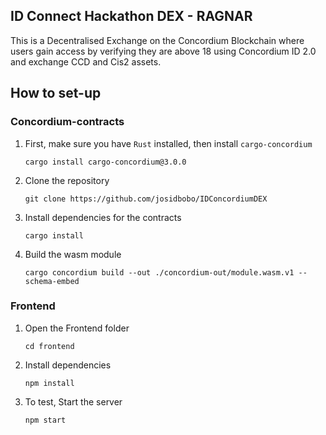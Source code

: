 ## ID Connect Hackathon DEX - RAGNAR
This is a Decentralised Exchange on the Concordium Blockchain where users gain access by verifying they are above 18 using Concordium ID 2.0 and exchange CCD and Cis2 assets.

## How to set-up

### Concordium-contracts

1. First, make sure you have `Rust` installed, then install `cargo-concordium`
  
       cargo install cargo-concordium@3.0.0
   
3. Clone the repository
   
       git clone https://github.com/josidbobo/IDConcordiumDEX
3. Install dependencies for the contracts
 
       cargo install 
4. Build the wasm module
    
       cargo concordium build --out ./concordium-out/module.wasm.v1 --schema-embed

### Frontend

1. Open the Frontend folder
 
       cd frontend
2. Install dependencies
 
       npm install
3. To test, Start the server
 
       npm start



